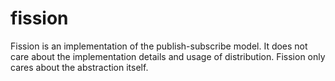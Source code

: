# fission

Fission is an implementation of the publish-subscribe model. It does not care about the implementation details and usage of distribution. Fission only cares about the abstraction itself.